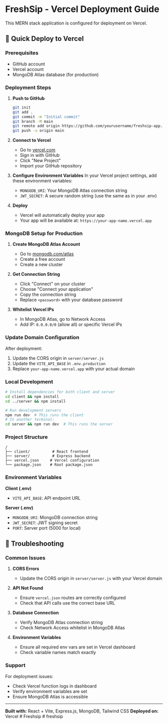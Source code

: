 # FreshSip - Vercel Deployment Guide

This MERN stack application is configured for deployment on Vercel.

## 🚀 Quick Deploy to Vercel

### Prerequisites
- GitHub account
- Vercel account
- MongoDB Atlas database (for production)

### Deployment Steps

1. **Push to GitHub**
   ```bash
   git init
   git add .
   git commit -m "Initial commit"
   git branch -M main
   git remote add origin https://github.com/yourusername/freshsip-app.git
   git push -u origin main
   ```

2. **Connect to Vercel**
   - Go to [vercel.com](https://vercel.com)
   - Sign in with GitHub
   - Click "New Project"
   - Import your GitHub repository

3. **Configure Environment Variables**
   In your Vercel project settings, add these environment variables:
   
   - `MONGODB_URI`: Your MongoDB Atlas connection string
   - `JWT_SECRET`: A secure random string (use the same as in your .env)

4. **Deploy**
   - Vercel will automatically deploy your app
   - Your app will be available at: `https://your-app-name.vercel.app`

### MongoDB Setup for Production

1. **Create MongoDB Atlas Account**
   - Go to [mongodb.com/atlas](https://mongodb.com/atlas)
   - Create a free account
   - Create a new cluster

2. **Get Connection String**
   - Click "Connect" on your cluster
   - Choose "Connect your application"
   - Copy the connection string
   - Replace `<password>` with your database password

3. **Whitelist Vercel IPs**
   - In MongoDB Atlas, go to Network Access
   - Add IP: `0.0.0.0/0` (allow all) or specific Vercel IPs

### Update Domain Configuration

After deployment:
1. Update the CORS origin in `server/server.js`
2. Update the `VITE_API_BASE` in `.env.production`
3. Replace `your-app-name.vercel.app` with your actual domain

### Local Development

```bash
# Install dependencies for both client and server
cd client && npm install
cd ../server && npm install

# Run development servers
npm run dev  # This runs the client
# In another terminal:
cd server && npm run dev  # This runs the server
```

### Project Structure
```
/
├── client/          # React frontend
├── server/          # Express backend
├── vercel.json     # Vercel configuration
└── package.json    # Root package.json
```

### Environment Variables

**Client (.env)**
- `VITE_API_BASE`: API endpoint URL

**Server (.env)**
- `MONGODB_URI`: MongoDB connection string
- `JWT_SECRET`: JWT signing secret
- `PORT`: Server port (5000 for local)

## 🔧 Troubleshooting

### Common Issues

1. **CORS Errors**
   - Update the CORS origin in `server/server.js` with your Vercel domain

2. **API Not Found**
   - Ensure `vercel.json` routes are correctly configured
   - Check that API calls use the correct base URL

3. **Database Connection**
   - Verify MongoDB Atlas connection string
   - Check Network Access whitelist in MongoDB Atlas

4. **Environment Variables**
   - Ensure all required env vars are set in Vercel dashboard
   - Check variable names match exactly

### Support

For deployment issues:
- Check Vercel function logs in dashboard
- Verify environment variables are set
- Ensure MongoDB Atlas is accessible

---

**Built with:** React + Vite, Express.js, MongoDB, Tailwind CSS
**Deployed on:** Vercel
#   F r e s h s i p 
 
 #   f r e s h s i p  
 